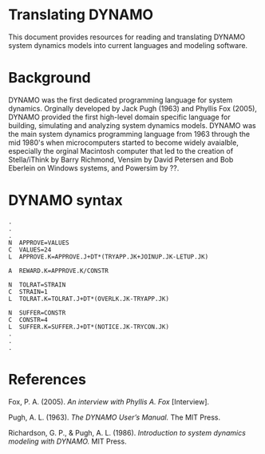 # Translating DYNAMO

This document provides resources for reading and translating DYNAMO system dynamics models into current languages and modeling software. 

# Background

DYNAMO was the first dedicated programming language for system dynamics. Orginally developed by Jack Pugh (1963) and Phyllis Fox (2005), DYNAMO provided the first high-level domain specific language for building, simulating and analyzing system dynamics models. DYNAMO was the main system dynamics programming language from 1963 through the mid 1980's when microcomputers started to become widely avaialble, especially the orginal Macintosh computer that led to the creation of Stella/iThink by Barry Richmond, Vensim by David Petersen and Bob Eberlein on Windows systems, and Powersim by ??. 

# DYNAMO syntax


```
.
.
.
N  APPROVE=VALUES
C  VALUES=24
L  APPROVE.K=APPROVE.J+DT*(TRYAPP.JK+JOINUP.JK-LETUP.JK)

A  REWARD.K=APPROVE.K/CONSTR
  
N  TOLRAT=STRAIN
C  STRAIN=1
L  TOLRAT.K=TOLRAT.J+DT*(OVERLK.JK-TRYAPP.JK)

N  SUFFER=CONSTR
C  CONSTR=4
L  SUFFER.K=SUFFER.J+DT*(NOTICE.JK-TRYCON.JK)
.
.
.
```


# References
Fox, P. A. (2005). *An interview with Phyllis A. Fox* [Interview]. 

Pugh, A. L. (1963). *The DYNAMO User’s Manual.* The MIT Press. 

Richardson, G. P., & Pugh, A. L. (1986). *Introduction to system dynamics modeling with DYNAMO.* MIT Press. 
